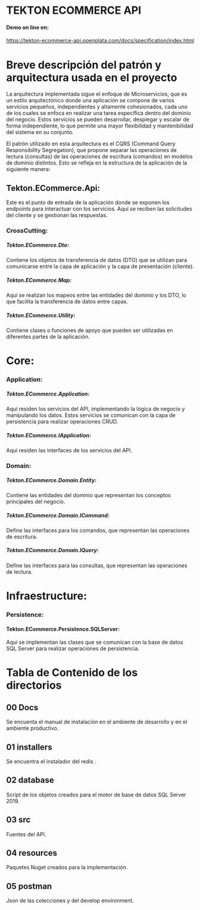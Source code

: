 # TEKTON ECOMMERCE API
#### Demo on line en:
https://tekton-ecommerce-api.openplata.com/docs/specification/index.html

# Breve descripción del patrón y arquitectura usada en el proyecto

La arquitectura implementada sigue el enfoque de Microservicios, que es un estilo arquitectónico donde una aplicación se compone de varios servicios pequeños, independientes y altamente cohesionados, cada uno de los cuales se enfoca en realizar una tarea específica dentro del dominio del negocio. Estos servicios se pueden desarrollar, desplegar y escalar de forma independiente, lo que permite una mayor flexibilidad y mantenibilidad del sistema en su conjunto.

El patrón utilizado en esta arquitectura es el CQRS (Command Query Responsibility Segregation), que propone separar las operaciones de lectura (consultas) de las operaciones de escritura (comandos) en modelos de dominio distintos. Esto se refleja en la estructura de la aplicación de la siguiente manera:

## Tekton.ECommerce.Api: 
Este es el punto de entrada de la aplicación donde se exponen los endpoints para interactuar con los servicios. Aquí se reciben las solicitudes del cliente y se gestionan las respuestas.

### CrossCutting:
##### Tekton.ECommerce.Dto: 
Contiene los objetos de transferencia de datos (DTO) que se utilizan para comunicarse entre la capa de aplicación y la capa de presentación (cliente).
##### Tekton.ECommerce.Map: 
Aquí se realizan los mapeos entre las entidades del dominio y los DTO, lo que facilita la transferencia de datos entre capas.
##### Tekton.ECommerce.Utility: 
Contiene clases o funciones de apoyo que pueden ser utilizadas en diferentes partes de la aplicación.

# Core:

### Application:
##### Tekton.ECommerce.Application: 
Aquí residen los servicios del API, implementando la lógica de negocio y manipulando los datos. Estos servicios se comunican con la capa de persistencia para realizar operaciones CRUD.

##### Tekton.ECommerce.IApplication: 
Aquí residen las interfaces de los servicios del API.

### Domain:
##### Tekton.ECommerce.Domain.Entity: 
Contiene las entidades del dominio que representan los conceptos principales del negocio.
##### Tekton.ECommerce.Domain.ICommand: 
Define las interfaces para los comandos, que representan las operaciones de escritura.
##### Tekton.ECommerce.Domain.IQuery: 
Define las interfaces para las consultas, que representan las operaciones de lectura.

# Infraestructure:

### Persistence:
#### Tekton.ECommerce.Persistence.SQLServer: 
Aquí se implementan las clases que se comunican con la base de datos SQL Server para realizar operaciones de persistencia.

# Tabla de Contenido de los directorios

## 00 Docs
Se encuenta el manual de instalación en el ambiente de desarrollo y en el ambiente productivo.

## 01 installers
Se encuentra el instalador del redis .

## 02 database
Script de los objetos creados para el motor de base de datos SQL Server 2019.

## 03 src
Fuentes del API.

## 04 resources
Paquetes Nuget creados para la implementación.

## 05 postman
Json de las colecciones y del develop environment.

